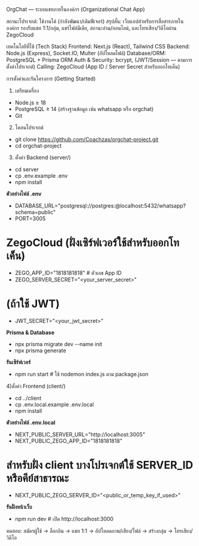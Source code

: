 OrgChat — ระบบแชทภายในองค์กร (Organizational Chat App)

สถานะโปรเจกต์: ใช้งานได้ (กำลังพัฒนา/เติมฟีเจอร์)
สรุปสั้น: เว็บแอปสำหรับการสื่อสารภายในองค์กร รองรับแชท 1:1/กลุ่ม, แชร์ไฟล์มีเดีย, สถานะอ่าน/ออนไลน์, และโทรเสียง/วิดีโอผ่าน ZegoCloud

เทคโนโลยีที่ใช้ (Tech Stack)
Frontend: Next.js (React), Tailwind CSS
Backend: Node.js (Express), Socket.IO, Multer (อัปโหลดไฟล์)
Database/ORM: PostgreSQL + Prisma ORM
Auth & Security: bcrypt, (JWT/Session — ตามการตั้งค่าโปรเจกต์)
Calling: ZegoCloud (App ID / Server Secret สำหรับออกโทเค็น)

การตั้งค่าและรันโครงการ (Getting Started)
1) เตรียมเครื่อง
- Node.js ≥ 18
- PostgreSQL ≥ 14 (สร้างฐานข้อมูล เช่น whatsapp หรือ orgchat)
- Git
  
2) โคลนโปรเจกต์
- git clone https://github.com/Coachzas/orgchat-project.git
- cd orgchat-project
  
3) ตั้งค่า Backend (server/)
- cd server
- cp .env.example .env
- npm install

**ตัวอย่างไฟล์ .env**
- DATABASE_URL="postgresql://postgres:<PASSWORD>@localhost:5432/whatsapp?schema=public"
- PORT=3005
# ZegoCloud (ฝั่งเซิร์ฟเวอร์ใช้สำหรับออกโทเค็น)
- ZEGO_APP_ID="1818181818" # ตัวเลข App ID
- ZEGO_SERVER_SECRET="<your_server_secret>"
# (ถ้าใช้ JWT)
- JWT_SECRET="<your_jwt_secret>"

**Prisma & Database**
- npx prisma migrate dev --name init
- npx prisma generate

**รันเซิร์ฟเวอร์**
- npm run start # ใช้ nodemon index.js ตาม package.json

4)ตั้งค่า Frontend (client/)
- cd ../client
- cp .env.local.example .env.local
- npm install
  
**ตัวอย่างไฟล์ .env.local**
- NEXT_PUBLIC_SERVER_URL="http://localhost:3005"
- NEXT_PUBLIC_ZEGO_APP_ID="1818181818"
# สำหรับฝั่ง client บางโปรเจกต์ใช้ SERVER_ID หรือคีย์สาธารณะ
- NEXT_PUBLIC_ZEGO_SERVER_ID="<public_or_temp_key_if_used>"

**รันฝั่งหน้าเว็บ**
- npm run dev # เปิด http://localhost:3000

ทดสอบ: สมัครผู้ใช้ → ล็อกอิน → แชท 1:1 → อัปโหลดภาพ/เสียง/ไฟล์ → สร้างกลุ่ม → โทรเสียง/วิดีโอ

